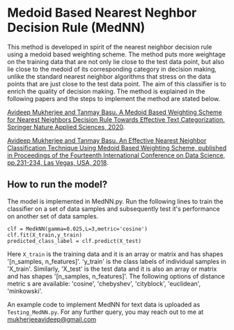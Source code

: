 # Medoid Based Nearest Neghbor Decision Rule (MedNN)
This method is developed in spirit of the nearest neighbor decision rule using a medoid based weighting scheme. The method puts more weightage on the training data that are not only lie close to the test data point, but also lie close to the medoid of its corresponding category in decision making, unlike the standard nearest neighbor algorithms that stress on the data points that are just close to the test data point. The aim of this classifier is to enrich the quality of decision making. The method is explained in the following papers and the steps to implement the method are stated below.

[Avideep Mukherjee and Tanmay Basu. A Medoid Based Weighting Scheme for Nearest Neighbors Decision Rule Towards Effective Text Categorization. Springer Nature Applied Sciences, 2020](https://link.springer.com/content/pdf/10.1007/s42452-020-2738-8.pdf).


[Avideep Mukherjee and Tanmay Basu. An Effective Nearest Neighbor Classification Technique Using Medoid Based Weighting Scheme, published in Proceedings of the Fourteenth International Conference on Data Science, pp.231-234, Las Vegas, USA, 2018](https://csce.ucmss.com/cr/books/2018/LFS/CSREA2018/ICD8039.pdf).

## How to run the model?

The model is implemented in MedNN.py. Run the following lines to train the classifier on a set of data samples and subsequently test it's performance on another set of data samples. 

```
clf = MedkNN(gamma=0.025,L=3,metric='cosine')
clf.fit(X_train,y_train)
predicted_class_label = clf.predict(X_test)
```

Here `X_train` is the training data and it is an array or matrix and has shapes '[n_samples, n_features]'. 'y_train' is the class labels of individual samples in 'X_train'. Similarly, 'X_test' is the test data and it is also an array or matrix and has shapes '[n_samples, n_features]'. The following options of distance metric s are available: 'cosine', 'chebyshev', 'cityblock', 'euclidean', 'minkowski'.

An example code to implement MedNN for text data is uploaded as `Testing_MedNN.py`. For any further query, you may reach out to me at mukherjeeavideep@gmail.com

